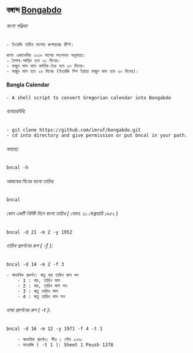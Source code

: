 বঙ্গাব্দ  [Bongabdo](https://github.com/imruf/bongabdo.git)
------


###### বাংলা পঞ্জিকা
	- ইংরেজি তারিখ বাংলায় রুপান্তরের স্ক্রীপ্ট।
	
	বাংলা একাডেমির ২০১৯ সালের সংশোধন অনুসারে:
	- বৈশাখ-আশ্বিন হবে ৩১ দিনের।
	- ফাল্গুন মাস বাদে কার্তিক-চৈত্র হবে ৩০ দিনের।
	- ফাল্গুন মাস হবে ২৯ দিনের (ইংরেজি লিপ ইয়ারে ফাল্গুন মাস হবে ৩০ দিনের)।
	
#### Bangla Calendar
    - A shell script to convert Gregorian calendar into Bongabdo

###### ব্যবহারবিধি:
	- git clone https://github.com/imruf/bongabdo.git
	- cd into directory and give permission or put bncal in your path.

###### সাহায্য:
```
bncal -h
```

###### আজকের দিনের বাংলা তারিখ:
```
bncal
```
###### কোন একটি নির্দিষ্ট দিনে বাংলা তারিখ ( যেমন: ২১ ফেব্রুয়ারি ১৯৫২ )
```
bncal -d 21 -m 2 -y 1952
```
###### তারিখ প্রদর্শনের রুপ ( -f ):
```
bncal -d 14 -m 2 -f 3 
```
	- স্বাভাবিক প্রদর্শন: ঋতু বার তারিখ মাস সন
    	- 1 : বার, তারিখ মাস
    	- 2 : বার, তারিখ মাস সন
    	- 3 : ঋতু তারিখ মাস
    	- 4 : ঋতু তারিখ মাস সন

###### ভাষা প্রদর্শনের রুপ ( -t ):
```
bncal -d 16 -m 12 -y 1971 -f 4 -t 1 
```

		- স্বাভাবিক প্রদর্শন: শীত ১ পৌষ ১৩৭৮
		- বাংরেজি ( -t 1 ): Sheet 1 Poush 1378
